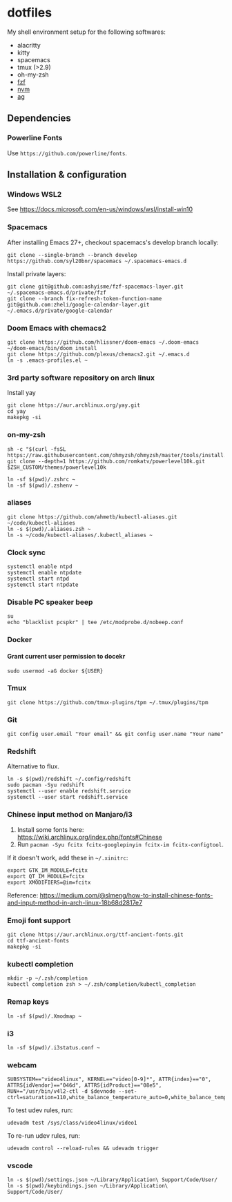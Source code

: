 # dotfiles
My shell environment setup for the following softwares:

* alacritty
* kitty
* spacemacs
* tmux (>2.9)
* oh-my-zsh
* [fzf](https://github.com/junegunn/fzf)
* [nvm](https://github.com/nvm-sh/nvm)
* [ag](https://github.com/ggreer/the_silver_searcher)

## Dependencies
### Powerline Fonts
Use `https://github.com/powerline/fonts`.

## Installation & configuration
### Windows WSL2
See https://docs.microsoft.com/en-us/windows/wsl/install-win10

### Spacemacs
After installing Emacs 27+, checkout spacemacs's develop branch locally:
```
git clone --single-branch --branch develop https://github.com/syl20bnr/spacemacs ~/.spacemacs-emacs.d
```
Install private layers:
```
git clone git@github.com:ashyisme/fzf-spacemacs-layer.git ~/.spacemacs-emacs.d/private/fzf
git clone --branch fix-refresh-token-function-name git@github.com:zheli/google-calendar-layer.git ~/.emacs.d/private/google-calendar
```

### Doom Emacs with chemacs2
```
git clone https://github.com/hlissner/doom-emacs ~/.doom-emacs
~/doom-emacs/bin/doom install
git clone https://github.com/plexus/chemacs2.git ~/.emacs.d
ln -s .emacs-profiles.el ~
```

### 3rd party software repository on arch linux
Install yay
```
git clone https://aur.archlinux.org/yay.git
cd yay
makepkg -si
```

### on-my-zsh
```
sh -c "$(curl -fsSL https://raw.githubusercontent.com/ohmyzsh/ohmyzsh/master/tools/install.sh)"
git clone --depth=1 https://github.com/romkatv/powerlevel10k.git $ZSH_CUSTOM/themes/powerlevel10k

ln -sf $(pwd)/.zshrc ~
ln -sf $(pwd)/.zshenv ~
```

### aliases
```
git clone https://github.com/ahmetb/kubectl-aliases.git ~/code/kubectl-aliases
ln -s $(pwd)/.aliases.zsh ~
ln -s ~/code/kubectl-aliases/.kubectl_aliases ~
```

### Clock sync
```
systemctl enable ntpd
systemctl enable ntpdate
systemctl start ntpd
systemctl start ntpdate
```

### Disable PC speaker beep
```
su
echo "blacklist pcspkr" | tee /etc/modprobe.d/nobeep.conf
```

### Docker
#### Grant current user permission to docekr
```
sudo usermod -aG docker ${USER}
```

### Tmux
```
git clone https://github.com/tmux-plugins/tpm ~/.tmux/plugins/tpm
```

### Git
```
git config user.email "Your email" && git config user.name "Your name"
```

### Redshift
Alternative to flux.

```
ln -s $(pwd)/redshift ~/.config/redshift
sudo pacman -Syu redshift
systemctl --user enable redshift.service
systemctl --user start redshift.service
```

### Chinese input method on Manjaro/i3
1. Install some fonts here: https://wiki.archlinux.org/index.php/fonts#Chinese
2. Run `pacman -Syu fcitx fcitx-googlepinyin fcitx-im fcitx-configtool`.

If it doesn't work, add these in `~/.xinitrc`:
```
export GTK_IM_MODULE=fcitx
export QT_IM_MODULE=fcitx
export XMODIFIERS=@im=fcitx
```
Reference: https://medium.com/@slmeng/how-to-install-chinese-fonts-and-input-method-in-arch-linux-18b68d2817e7

### Emoji font support
```
git clone https://aur.archlinux.org/ttf-ancient-fonts.git
cd ttf-ancient-fonts
makepkg -si
```

### kubectl completion
```
mkdir -p ~/.zsh/completion
kubectl completion zsh > ~/.zsh/completion/kubectl_completion
```

### Remap keys
```
ln -sf $(pwd)/.Xmodmap ~
```

### i3
```
ln -sf $(pwd)/.i3status.conf ~
```

### webcam
```
SUBSYSTEM=="video4linux", KERNEL=="video[0-9]*", ATTR{index}=="0", ATTRS{idVendor}=="046d", ATTRS{idProduct}=="08e5", RUN+="/usr/bin/v4l2-ctl -d $devnode --set-ctrl=saturation=110,white_balance_temperature_auto=0,white_balance_temperature=3500"
```
To test udev rules, run:
```
udevadm test /sys/class/video4linux/video1
```
To re-run udev rules, run:
```
udevadm control --reload-rules && udevadm trigger
```

### vscode
```
ln -s $(pwd)/settings.json ~/Library/Application\ Support/Code/User/
ln -s $(pwd)/keybindings.json ~/Library/Application\ Support/Code/User/
```

